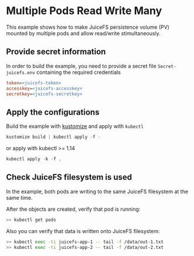 # Multiple Pods Read Write Many

This example shows how to make JuiceFS persistence volume (PV) mounted by multiple pods and allow read/write stimultaneously.

## Provide secret information

In order to build the example, you need to provide a secret file `Secret-juicefs.env` containing the required credentials

```ini
token=<juicefs-token>
accesskey=<juicefs-accesskey>
secretkey=<juicefs-secretkey>
```

## Apply the configurations

Build the example with [kustomize](https://github.com/kubernetes-sigs/kustomize) and apply with `kubectl`

```s
kustomize build | kubectl apply -f -
```

or apply with kubectl >= 1.14

```s
kubectl apply -k -f .
```

## Check JuiceFS filesystem is used

In the example, both pods are writing to the same JuiceFS filesystem at the same time.

After the objects are created, verify that pod is running:

```sh
>> kubectl get pods
```

Also you can verify that data is written onto JuiceFS filesystem:

```sh
>> kubectl exec -ti juicefs-app-1 -- tail -f /data/out-1.txt
>> kubectl exec -ti juicefs-app-2 -- tail -f /data/out-2.txt
```
